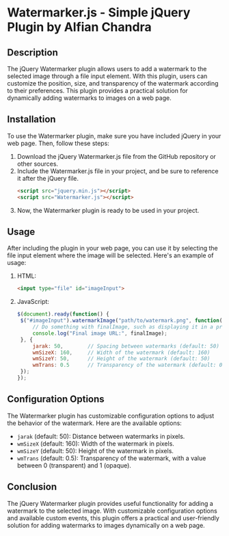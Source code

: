 # Watermarker.js - Simple jQuery Plugin by Alfian Chandra

## Description
The jQuery Watermarker plugin allows users to add a watermark to the selected image through a file input element. With this plugin, users can customize the position, size, and transparency of the watermark according to their preferences. This plugin provides a practical solution for dynamically adding watermarks to images on a web page.

## Installation
To use the Watermarker plugin, make sure you have included jQuery in your web page. Then, follow these steps:

1. Download the jQuery Watermarker.js file from the GitHub repository or other sources.
2. Include the Watermarker.js file in your project, and be sure to reference it after the jQuery file.
   ```html
   <script src="jquery.min.js"></script>
   <script src="Watermarker.js"></script>
   ```
3. Now, the Watermarker plugin is ready to be used in your project.

## Usage
After including the plugin in your web page, you can use it by selecting the file input element where the image will be selected. Here's an example of usage:

1. HTML:
   ```html
   <input type="file" id="imageInput">
   ```

2. JavaScript:
   ```javascript
   $(document).ready(function() {
    $("#imageInput").watermarkImage("path/to/watermark.png", function(finalImage) {
        // Do something with finalImage, such as displaying it in a preview or sending it to the server.
        console.log("Final image URL:", finalImage);
    }, {
        jarak: 50,        // Spacing between watermarks (default: 50)
        wmSizeX: 160,     // Width of the watermark (default: 160)
        wmSizeY: 50,      // Height of the watermark (default: 50)
        wmTrans: 0.5      // Transparency of the watermark (default: 0.5)
    });
   });
   ```

## Configuration Options
The Watermarker plugin has customizable configuration options to adjust the behavior of the watermark. Here are the available options:

- `jarak` (default: 50): Distance between watermarks in pixels.
- `wmSizeX` (default: 160): Width of the watermark in pixels.
- `wmSizeY` (default: 50): Height of the watermark in pixels.
- `wmTrans` (default: 0.5): Transparency of the watermark, with a value between 0 (transparent) and 1 (opaque).

## Conclusion
The jQuery Watermarker plugin provides useful functionality for adding a watermark to the selected image. With customizable configuration options and available custom events, this plugin offers a practical and user-friendly solution for adding watermarks to images dynamically on a web page.

